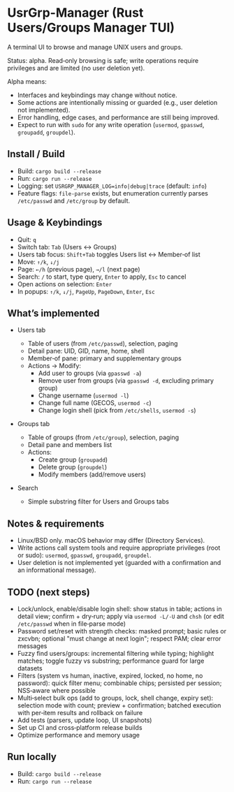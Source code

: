 UsrGrp-Manager (Rust Users/Groups Manager TUI)
================

A terminal UI to browse and manage UNIX users and groups. 

Status: alpha. Read‑only browsing is safe; write operations require privileges and are limited (no user deletion yet).

Alpha means:
- Interfaces and keybindings may change without notice.
- Some actions are intentionally missing or guarded (e.g., user deletion not implemented).
- Error handling, edge cases, and performance are still being improved.
- Expect to run with `sudo` for any write operation (`usermod`, `gpasswd`, `groupadd`, `groupdel`).

Install / Build
---------------

- Build: `cargo build --release`
- Run: `cargo run --release`
- Logging: set `USRGRP_MANAGER_LOG=info|debug|trace` (default: `info`)
- Feature flags: `file-parse` exists, but enumeration currently parses `/etc/passwd` and `/etc/group` by default.

Usage & Keybindings
-------------------

- Quit: `q`
- Switch tab: `Tab` (Users ↔ Groups)
- Users tab focus: `Shift+Tab` toggles Users list ↔ Member‑of list
- Move: `↑/k`, `↓/j`
- Page: `←/h` (previous page), `→/l` (next page)
- Search: `/` to start, type query, `Enter` to apply, `Esc` to cancel
- Open actions on selection: `Enter`
- In popups: `↑/k`, `↓/j`, `PageUp`, `PageDown`, `Enter`, `Esc`

What’s implemented
------------------

- Users tab
  - Table of users (from `/etc/passwd`), selection, paging
  - Detail pane: UID, GID, name, home, shell
  - Member‑of pane: primary and supplementary groups
  - Actions → Modify:
    - Add user to groups (via `gpasswd -a`)
    - Remove user from groups (via `gpasswd -d`, excluding primary group)
    - Change username (`usermod -l`)
    - Change full name (GECOS, `usermod -c`)
    - Change login shell (pick from `/etc/shells`, `usermod -s`)

- Groups tab
  - Table of groups (from `/etc/group`), selection, paging
  - Detail pane and members list
  - Actions:
    - Create group (`groupadd`)
    - Delete group (`groupdel`)
    - Modify members (add/remove users)

- Search
  - Simple substring filter for Users and Groups tabs

Notes & requirements
--------------------

- Linux/BSD only. macOS behavior may differ (Directory Services).
- Write actions call system tools and require appropriate privileges (root or sudo): `usermod`, `gpasswd`, `groupadd`, `groupdel`.
- User deletion is not implemented yet (guarded with a confirmation and an informational message).

TODO (next steps)
-----------------

- Lock/unlock, enable/disable login shell: show status in table; actions in detail view; confirm + dry‑run; apply via `usermod -L/-U` and `chsh` (or edit `/etc/passwd` when in file‑parse mode)
- Password set/reset with strength checks: masked prompt; basic rules or zxcvbn; optional "must change at next login"; respect PAM; clear error messages
- Fuzzy find users/groups: incremental filtering while typing; highlight matches; toggle fuzzy vs substring; performance guard for large datasets
- Filters (system vs human, inactive, expired, locked, no home, no password): quick filter menu; combinable chips; persisted per session; NSS‑aware where possible
- Multi‑select bulk ops (add to groups, lock, shell change, expiry set): selection mode with count; preview + confirmation; batched execution with per‑item results and rollback on failure
- Add tests (parsers, update loop, UI snapshots)
- Set up CI and cross‑platform release builds
- Optimize performance and memory usage

Run locally
-----------

- Build: `cargo build --release`
- Run: `cargo run --release`


